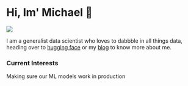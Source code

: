# Hi, Im' Michael :wave:

 <!-- LinkedIn Contact -->
  <a href="https://www.linkedin.com/in/mkao006/" target="_blank">
    <img src="https://img.shields.io/badge/-Michael%20Kao-blue?style=for-the-badge&logo=Linkedin&logoColor=white"/>
</a>

I am a generalist data scientist who loves to dabbble in all things data, heading over to [hugging face](https://huggingface.co/spaces/mkao006/cv_chatbot) or my [blog](https://mkao006.medium.com/) to know more about me.

### Current Interests

Making sure our ML models work in production
